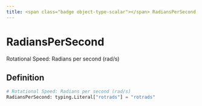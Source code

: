 ```yaml
---
title: <span class="badge object-type-scalar"></span> RadiansPerSecond
---
```

# <span class="badge object-type-scalar"></span> RadiansPerSecond

Rotational Speed: Radians per second (rad/s)

## Definition

```python
# Rotational Speed: Radians per second (rad/s)
RadiansPerSecond: typing.Literal["rotrads"] = "rotrads"
```
